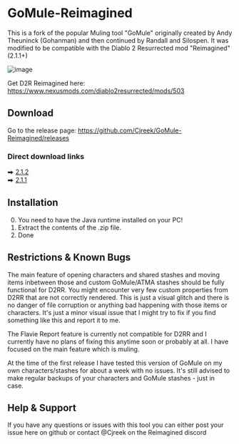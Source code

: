# GoMule-Reimagined

This is a fork of the popular Muling tool "GoMule" originally created by Andy Theuninck (Gohanman) and then continued by Randall and Silospen.
It was modified to be compatible with the Diablo 2 Resurrected mod "Reimagined" (2.1.1+)

![image](https://github.com/user-attachments/assets/3c53b5dd-4b99-45ba-9187-572866ed9963)

Get D2R Reimagined here: https://www.nexusmods.com/diablo2resurrected/mods/503

## Download

Go to the release page: https://github.com/Cjreek/GoMule-Reimagined/releases

### Direct download links
⮕ [2.1.2](https://github.com/Cjreek/GoMule-Reimagined/releases/download/gomule_reimagined_212/GoMule_Reimagined_2.1.2.zip)  
⮕ [2.1.1](https://github.com/Cjreek/GoMule-Reimagined/releases/download/gomule_reimagined_211/GoMule_Reimagined_2.1.1.zip)  

## Installation

0) You need to have the Java runtime installed on your PC!
1) Extract the contents of the .zip file.
2) Done

## Restrictions & Known Bugs

The main feature of opening characters and shared stashes and moving items inbetween those and custom GoMule/ATMA stashes should be fully functional for D2RR.
You might encounter very few custom properties from D2RR that are not correctly rendered. This is just a visual glitch and there is no danger of file corruption or anything bad happening with those items or characters.
It's just a minor visual issue that I might try to fix if you find something like this and report it to me.

The Flavie Report feature is currently not compatible for D2RR and I currently have no plans of fixing this anytime soon or probably at all.
I have focused on the main feature which is muling.

At the time of the first release I have tested this version of GoMule on my own characters/stashes for about a week with no issues.
It's still advised to make regular backups of your characters and GoMule stashes - just in case.

## Help & Support

If you have any questions or issues with this tool you can either post your issue here on github or contact @Cjreek on the Reimagined discord
